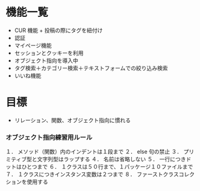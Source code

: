 # 機能一覧

- CUR 機能 + 投稿の際にタグを紐付け
- 認証
- マイページ機能
- セッションとクッキーを利用
- オブジェクト指向を導入中
- タグ検索＋カテゴリー検索＋テキストフォームでの絞り込み検索
- いいね機能

# 目標

- リレーション、関数、オブジェクト指向に慣れる

### オブジェクト指向練習用ルール

１． メソッド（関数）内のインデントは１段まで
２． else 句の禁止
３． プリミティブ型と文字列型はラップする
４． 名前は省略しない
５． 一行につきドットはひとつまで
６． １クラスは５０行まで、１パッケージ１０ファイルまで
７． １クラスにつきインスタンス変数は２つまで
８． ファーストクラスコレクションを使用する
